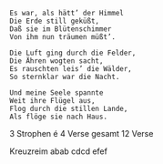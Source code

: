~~~
Es war, als hätt’ der Himmel  
Die Erde still geküßt,  
Daß sie im Blütenschimmer  
Von ihm nun träumen müßt’.  
  
Die Luft ging durch die Felder,  
Die Ähren wogten sacht,  
Es rauschten leis’ die Wälder,  
So sternklar war die Nacht.  
  
Und meine Seele spannte  
Weit ihre Flügel aus,  
Flog durch die stillen Lande,  
Als flöge sie nach Haus.
~~~

3 Strophen é 4 Verse
	gesamt 12 Verse

Kreuzreim
	abab cdcd efef

